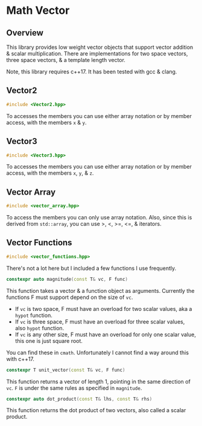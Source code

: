 # Math Vector
## Overview
This library provides low weight vector objects that support vector addition & scalar multiplication.
There are implementations for two space vectors, three space vectors, & a template length vector.

Note, this library requires c++17.
It has been tested with gcc & clang.

## Vector2
```cpp
#include <Vector2.hpp>
```
To accesses the members you can use either array notation or by member access, with the members `x` & `y`.

## Vector3
```cpp
#include <Vector3.hpp>
```
To accesses the members you can use either array notation or by member access, with the members `x`, `y`, & `z`.

## Vector Array
```cpp
#include <vector_array.hpp>
```
To access the members you can only use array notation.
Also, since this is derived from `std::array`, you can use >, <, >=, <=, & iterators.

## Vector Functions
```cpp
#include <vector_functions.hpp>
```
There's not a lot here but I included a few functions I use frequently.

```cpp
constexpr auto magnitude(const T& vc, F func)
```
This function takes a vector & a function object as arguments.
Currently the functions F must support depend on the size of `vc`.
* If `vc` is two space, F must have an overload for two scalar values, aka a `hypot` function.
* If `vc` is three space, F must have an overload for three scalar values, also `hypot` function.
* If `vc` is any other size, F must have an overload for only one scalar value, this one is just square root.

You can find these in `cmath`.
Unfortunately I cannot find a way around this with c++17.

```cpp
constexpr T unit_vector(const T& vc, F func)
```
This function returns a vector of length 1, pointing in the same direction of `vc`.
`F` is under the same rules as specified in `magnitude`.

```cpp
constexpr auto dot_product(const T& lhs, const T& rhs)
```
This function returns the dot product of two vectors, also called a scalar product.
